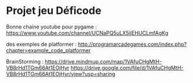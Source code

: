 # Projet jeu Déficode

Bonne chaine youtube pour pygame : https://www.youtube.com/channel/UCNaPQ5uLX5iIEHUCLmfAgKg

des exemples de platformer : http://programarcadegames.com/index.php?chapter=example_code_platformer

BrainStorming : https://drive.mindmup.com/map/1VAfuCHgMtH-VB8rHd1TGm66At1EOjHyr
https://drive.google.com/file/d/1VAfuCHgMtH-VB8rHd1TGm66At1EOjHyr/view?usp=sharing

